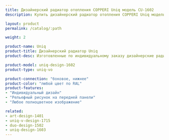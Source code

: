 ```yaml
---
title: Дизайнерский радиатор отопления COPPERI Uniq модель CU-1602
description: Купить дизайнерский радиатор отопления COPPERI Uniq модель CU-1602 по цене производителя в Москве.

layout: product
permalink: /catalog/:path

weight: 2

product-name: Uniq
product-title: Дизайнерский радиатор Uniq
product-desc: Изготовленные по индивидуальному заказу дизайнерские радиаторы COPPERI Uniq с полноцветными изображениями на передней панели позволят Вам воплотить в жизнь самые смелые и оригинальные проекты интерьеров. Творите! Ваша фантазия не ограничена.

product-model: uniq-design-1602
product-type: uniq-vo

product-connection: "боковое, нижнее"
product-color: "любой цвет по RAL"
product-features:
- "Индивидуальный дизайн"
- "Рельефный рисунок на передней панели"
- "Любое полноцветное изображение"

related:
- art-design-1401
- uniq-v-design-1715
- duo-design-1502
- uniq-design-1603
---
```

